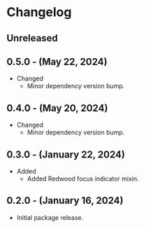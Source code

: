 # Changelog

## Unreleased

## 0.5.0 - (May 22, 2024)

* Changed
  * Minor dependency version bump.

## 0.4.0 - (May 20, 2024)

* Changed
  * Minor dependency version bump.

## 0.3.0 - (January 22, 2024)

* Added
  * Added Redwood focus indicator mixin.
  
## 0.2.0 - (January 16, 2024)

* Initial package release.
